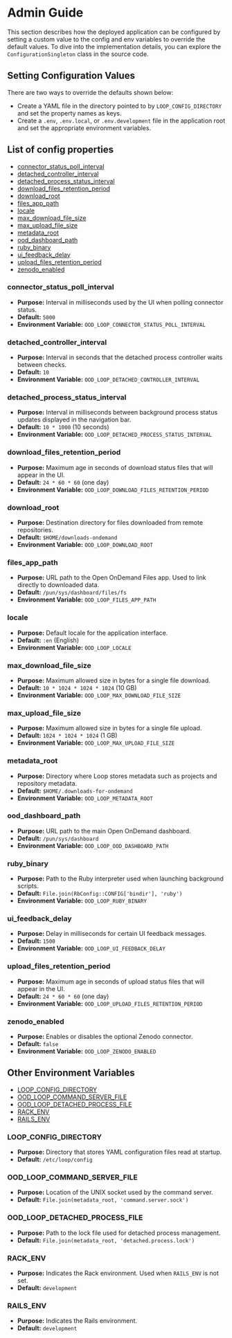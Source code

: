 # Admin Guide

This section describes how the deployed application can be configured by
setting a custom value to the config and env variables to override the
default values. To dive into the implementation details, you can 
explore the `ConfigurationSingleton` class in the source code.

## Setting Configuration Values

There are two ways to override the defaults shown below:

- Create a YAML file in the directory pointed to by `LOOP_CONFIG_DIRECTORY` and set the property names as keys. 
- Create a `.env`, `.env.local`, or `.env.development` file in the application root and set the appropriate environment variables.


## List of config properties
- [connector_status_poll_interval](#connector_status_poll_interval)
- [detached_controller_interval](#detached_controller_interval)
- [detached_process_status_interval](#detached_process_status_interval)
- [download_files_retention_period](#download_files_retention_period)
- [download_root](#download_root)
- [files_app_path](#files_app_path)
- [locale](#locale)
- [max_download_file_size](#max_download_file_size)
- [max_upload_file_size](#max_upload_file_size)
- [metadata_root](#metadata_root)
- [ood_dashboard_path](#ood_dashboard_path)
- [ruby_binary](#ruby_binary)
- [ui_feedback_delay](#ui_feedback_delay)
- [upload_files_retention_period](#upload_files_retention_period)
- [zenodo_enabled](#zenodo_enabled)

### connector_status_poll_interval
- **Purpose:** Interval in milliseconds used by the UI when polling connector status.
- **Default:** `5000`
- **Environment Variable:** `OOD_LOOP_CONNECTOR_STATUS_POLL_INTERVAL`

### detached_controller_interval
- **Purpose:** Interval in seconds that the detached process controller waits between checks.
- **Default:** `10`
- **Environment Variable:** `OOD_LOOP_DETACHED_CONTROLLER_INTERVAL`

### detached_process_status_interval
- **Purpose:** Interval in milliseconds between background process status updates displayed in the navigation bar.
- **Default:** `10 * 1000` (10 seconds)
- **Environment Variable:** `OOD_LOOP_DETACHED_PROCESS_STATUS_INTERVAL`

### download_files_retention_period
- **Purpose:** Maximum age in seconds of download status files that will appear in the UI.
- **Default:** `24 * 60 * 60` (one day)
- **Environment Variable:** `OOD_LOOP_DOWNLOAD_FILES_RETENTION_PERIOD`

### download_root
- **Purpose:** Destination directory for files downloaded from remote repositories.
- **Default:** `$HOME/downloads-ondemand`
- **Environment Variable:** `OOD_LOOP_DOWNLOAD_ROOT`

### files_app_path
- **Purpose:** URL path to the Open OnDemand Files app. Used to link directly to downloaded data.
- **Default:** `/pun/sys/dashboard/files/fs`
- **Environment Variable:** `OOD_LOOP_FILES_APP_PATH`

### locale
- **Purpose:** Default locale for the application interface.
- **Default:** `:en` (English)
- **Environment Variable:** `OOD_LOOP_LOCALE`

### max_download_file_size
- **Purpose:** Maximum allowed size in bytes for a single file download.
- **Default:** `10 * 1024 * 1024 * 1024` (10 GB)
- **Environment Variable:** `OOD_LOOP_MAX_DOWNLOAD_FILE_SIZE`

### max_upload_file_size
- **Purpose:** Maximum allowed size in bytes for a single file upload.
- **Default:** `1024 * 1024 * 1024` (1 GB)
- **Environment Variable:** `OOD_LOOP_MAX_UPLOAD_FILE_SIZE`

### metadata_root
- **Purpose:** Directory where Loop stores metadata such as projects and repository metadata.
- **Default:** `$HOME/.downloads-for-ondemand`
- **Environment Variable:** `OOD_LOOP_METADATA_ROOT`

### ood_dashboard_path
- **Purpose:** URL path to the main Open OnDemand dashboard.
- **Default:** `/pun/sys/dashboard`
- **Environment Variable:** `OOD_LOOP_OOD_DASHBOARD_PATH`

### ruby_binary
- **Purpose:** Path to the Ruby interpreter used when launching background scripts.
- **Default:** `File.join(RbConfig::CONFIG['bindir'], 'ruby')`
- **Environment Variable:** `OOD_LOOP_RUBY_BINARY`

### ui_feedback_delay
- **Purpose:** Delay in milliseconds for certain UI feedback messages.
- **Default:** `1500`
- **Environment Variable:** `OOD_LOOP_UI_FEEDBACK_DELAY`

### upload_files_retention_period
- **Purpose:** Maximum age in seconds of upload status files that will appear in the UI.
- **Default:** `24 * 60 * 60` (one day)
- **Environment Variable:** `OOD_LOOP_UPLOAD_FILES_RETENTION_PERIOD`

### zenodo_enabled
- **Purpose:** Enables or disables the optional Zenodo connector.
- **Default:** `false`
- **Environment Variable:** `OOD_LOOP_ZENODO_ENABLED`

## Other Environment Variables
- [LOOP_CONFIG_DIRECTORY](#loop_config_directory)
- [OOD_LOOP_COMMAND_SERVER_FILE](#ood_loop_command_server_file)
- [OOD_LOOP_DETACHED_PROCESS_FILE](#ood_loop_detached_process_file)
- [RACK_ENV](#rack_env)
- [RAILS_ENV](#rails_env)

### LOOP_CONFIG_DIRECTORY
- **Purpose:** Directory that stores YAML configuration files read at startup.
- **Default:** `/etc/loop/config`

### OOD_LOOP_COMMAND_SERVER_FILE
- **Purpose:** Location of the UNIX socket used by the command server.
- **Default:** `File.join(metadata_root, 'command.server.sock')`

### OOD_LOOP_DETACHED_PROCESS_FILE
- **Purpose:** Path to the lock file used for detached process management.
- **Default:** `File.join(metadata_root, 'detached.process.lock')`

### RACK_ENV
- **Purpose:** Indicates the Rack environment. Used when `RAILS_ENV` is not set.
- **Default:** `development`

### RAILS_ENV
- **Purpose:** Indicates the Rails environment.
- **Default:** `development`